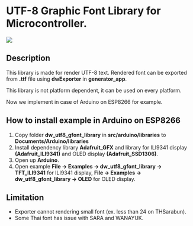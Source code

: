 # UTF-8 Graphic Font Library for Microcontroller.
<img src="http://128.199.176.236/dw_utf8_gfont_library/images/banner.jpg"></img>

## Description
This library is made for render UTF-8 text. Rendered font can be exported from **.ttf** file using **dwExporter** in **generator_app**. 

This library is not platform dependent, it can be used on every platform.

Now we implement in case of Arduino on ESP8266 for example.

## How to install example in Arduino on ESP8266
1. Copy folder **dw_utf8_gfont_library** in **src/arduino/libraries** to **Documents/Arduino/libraries**
2. Install dependency library **Adafruit_GFX** and library for ILI9341 display **(Adafruit_ILI9341)** and OLED display **(Adafruit_SSD1306)**.
3. Open up **Arduino**.
4. Open example **File -> Examples -> dw_utf8_gfont_library -> TFT_ILI9341** for ILI9341 display, **File -> Examples -> dw_utf8_gfont_library -> OLED** for OLED display.

## Limitation
- Exporter cannot rendering small font (ex. less than 24 on THSarabun).
- Some Thai font has issue with SARA and WANAYUK.
